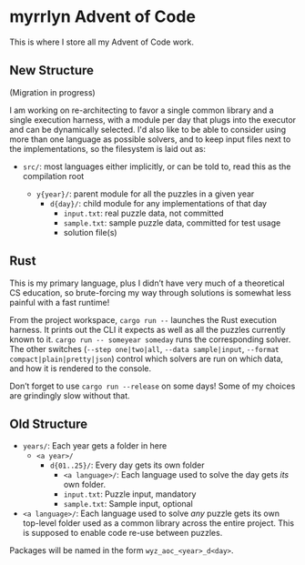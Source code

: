 # myrrlyn Advent of Code

This is where I store all my Advent of Code work.

## New Structure

(Migration in progress)

I am working on re-architecting to favor a single common library and a single
execution harness, with a module per day that plugs into the executor and can be
dynamically selected. I'd also like to be able to consider using more than one
language as possible solvers, and to keep input files next to the
implementations, so the filesystem is laid out as:

- `src/`: most languages either implicitly, or can be told to, read this as the
  compilation root

  - `y{year}/`: parent module for all the puzzles in a given year
    - `d{day}/`: child module for any implementations of that day
      - `input.txt`: real puzzle data, not committed
      - `sample.txt`: sample puzzle data, committed for test usage
      - solution file(s)

## Rust

This is my primary language, plus I didn’t have very much of a theoretical CS
education, so brute-forcing my way through solutions is somewhat less painful
with a fast runtime!

From the project workspace, `cargo run --` launches the Rust execution harness.
It prints out the CLI it expects as well as all the puzzles currently known to
it. `cargo run -- someyear someday` runs the corresponding solver. The other
switches (`--step one|two|all`, `--data sample|input`,
`--format compact|plain|pretty|json`) control which solvers are run on which
data, and how it is rendered to the console.

Don’t forget to use `cargo run --release` on some days! Some of my choices are
grindingly slow without that.

## Old Structure

- `years/`: Each year gets a folder in here
  - `<a year>/`
    - `d{01..25}/`: Every day gets its own folder
      - `<a language>/`: Each language used to solve the day gets _its_ own
        folder.
      - `input.txt`: Puzzle input, mandatory
      - `sample.txt`: Sample input, optional
- `<a language>/`: Each language used to solve _any_ puzzle gets its own
  top-level folder used as a common library across the entire project. This is
  supposed to enable code re-use between puzzles.

Packages will be named in the form `wyz_aoc_<year>_d<day>`.

